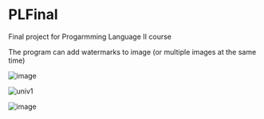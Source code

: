 # PLFinal

Final project for Progarmming Language II course

The program can add watermarks to image (or multiple images at the same time)

![image](https://user-images.githubusercontent.com/39675003/170834894-10a25a60-30ef-4e26-93ab-ac836e4dc048.png)

![univ1](https://user-images.githubusercontent.com/39675003/170835039-6099ec31-a1aa-4d3c-a993-bed3b139617d.jpg)

![image](https://user-images.githubusercontent.com/39675003/170834926-5c9b9e94-7a07-40e5-a9f6-338d4b388319.png)
